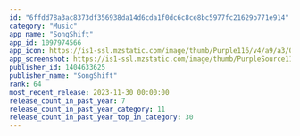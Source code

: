 ```yaml
---
id: "6ffdd78a3ac8373df356938da14d6cda1f0dc6c8ce8bc5977fc21629b771e914"
category: "Music"
app_name: "SongShift"
app_id: 1097974566
app_icon: https://is1-ssl.mzstatic.com/image/thumb/Purple116/v4/a9/a3/07/a9a30721-f1b7-1d26-e1a6-ef4ca5a79303/AppIcon-0-0-1x_U007emarketing-0-0-0-7-0-0-P3-85-220.png/1024x1024bb.png
app_screenshot: https://is1-ssl.mzstatic.com/image/thumb/PurpleSource116/v4/7f/dc/68/7fdc68e4-df22-bad1-8ac2-ea005dcaf43d/57c07de0-de5f-4a99-85e7-a71e0104a187_iPhone14Plustest1.png/1284x2778bb.png
publisher_id: 1404633625
publisher_name: "SongShift"
rank: 64
most_recent_release: 2023-11-30 00:00:00
release_count_in_past_year: 7
release_count_in_past_year_category: 11
release_count_in_past_year_top_in_category: 30
---
```

